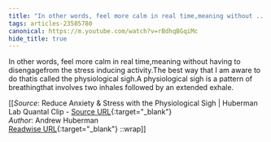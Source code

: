 ```yaml
---
title: "In other words, feel more calm in real time,meaning without ..."
tags: articles-23585780
canonical: https://m.youtube.com/watch?v=rBdhqBGqiMc
hide_title: true
---
```


In other words, feel more calm in real time,meaning without having to disengagefrom the stress inducing activity.The best way that I am aware to do thatis called the physiological sigh.A physiological sigh is a pattern of breathingthat involves two inhales followed by an extended exhale.


[[_Source_: Reduce Anxiety & Stress with the Physiological Sigh | Huberman Lab Quantal Clip - [Source URL](https://m.youtube.com/watch?v=rBdhqBGqiMc){:target="_blank"}<br>
_Author_: Andrew Huberman<br>
[Readwise URL](https://readwise.io/open/461904093){:target="_blank"}
::wrap]]